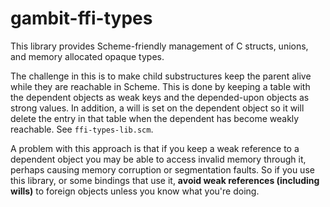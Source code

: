 gambit-ffi-types
================

This library provides Scheme-friendly management of C structs, unions, and memory allocated opaque types.

The challenge in this is to make child substructures keep the parent alive while they are reachable in Scheme.  This is done by keeping a table with the dependent objects as weak keys and the depended-upon objects as strong values.  In addition, a will is set on the dependent object so it will delete the entry in that table when the dependent has become weakly reachable.  See `ffi-types-lib.scm`.

A problem with this approach is that if you keep a weak reference to a dependent object you may be able to access invalid memory through it, perhaps causing memory corruption or segmentation faults.  So if you use this library, or some bindings that use it, **avoid weak references (including wills)** to foreign objects unless you know what you're doing.

